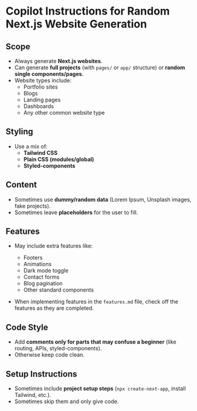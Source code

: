 # Copilot Instructions for Random Next.js Website Generation

## Scope
- Always generate **Next.js websites**.  
- Can generate **full projects** (with `pages/` or `app/` structure) or **random single components/pages**.  
- Website types include:
  - Portfolio sites  
  - Blogs  
  - Landing pages  
  - Dashboards  
  - Any other common website type  

## Styling
- Use a mix of:
  - **Tailwind CSS**  
  - **Plain CSS (modules/global)**  
  - **Styled-components**  

## Content
- Sometimes use **dummy/random data** (Lorem Ipsum, Unsplash images, fake projects).  
- Sometimes leave **placeholders** for the user to fill.  

## Features
- May include extra features like:  
  - Footers  
  - Animations  
  - Dark mode toggle  
  - Contact forms  
  - Blog pagination  
  - Other standard components  

- When implementing features in the `features.md` file, check off the features as they are completed.


## Code Style
- Add **comments only for parts that may confuse a beginner** (like routing, APIs, styled-components).  
- Otherwise keep code clean.  

## Setup Instructions
- Sometimes include **project setup steps** (`npx create-next-app`, install Tailwind, etc.).  
- Sometimes skip them and only give code.  
